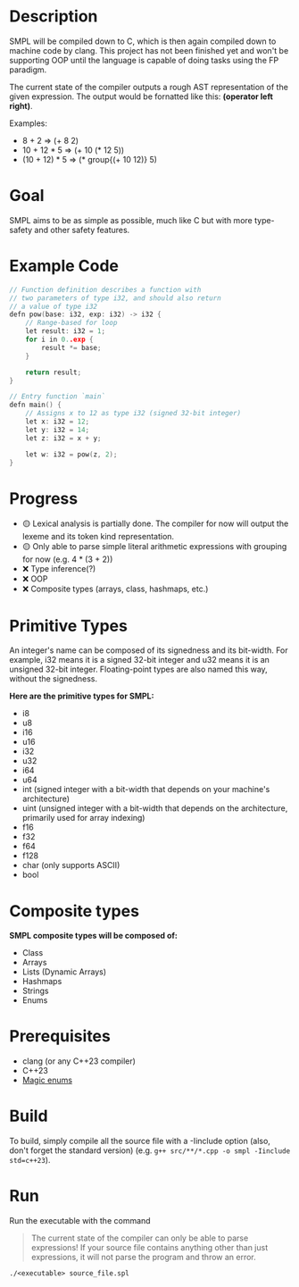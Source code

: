 # Description
SMPL will be compiled down to C, which is then again compiled down to machine code by clang.
This project has not been finished yet and won't be supporting OOP until the language is capable of doing tasks using the FP paradigm.

The current state of the compiler outputs a rough AST representation of the given expression. The output would be fornatted like this: **(operator left right)**.

Examples:
- 8 + 2 => (+ 8 2)
- 10 + 12 * 5 => (+ 10 (* 12 5))
- (10 + 12) * 5 => (* group{(+ 10 12)} 5)

# Goal
SMPL aims to be as simple as possible, much like C but with more type-safety and other safety features.
# Example Code
``` C++
// Function definition describes a function with
// two parameters of type i32, and should also return
// a value of type i32
defn pow(base: i32, exp: i32) -> i32 {
    // Range-based for loop
    let result: i32 = 1;
    for i in 0..exp {
        result *= base;
    }

    return result;
}

// Entry function `main`
defn main() {
    // Assigns x to 12 as type i32 (signed 32-bit integer)
    let x: i32 = 12;
    let y: i32 = 14;
    let z: i32 = x + y;

    let w: i32 = pow(z, 2);
}
```
# Progress
- 🟡 Lexical analysis is partially done. The compiler for now will output the lexeme and its token kind representation.
- 🟡 Only able to parse simple literal arithmetic expressions with grouping for now (e.g. 4 * (3 + 2))
- ❌ Type inference(?)
- ❌ OOP
- ❌ Composite types (arrays, class, hashmaps, etc.)

# Primitive Types
An integer's name can be composed of its signedness and its bit-width. For example, i32 means it is a signed 32-bit integer and u32 means it is an unsigned 32-bit integer.
Floating-point types are also named this way, without the signedness.

**Here are the primitive types for SMPL:**
- i8
- u8
- i16
- u16
- i32
- u32
- i64
- u64
- int (signed integer with a bit-width that depends on your machine's architecture)
- uint (unsigned integer with a bit-width that depends on the architecture, primarily used for array indexing)
- f16
- f32
- f64
- f128
- char (only supports ASCII)
- bool
# Composite types
**SMPL composite types will be composed of:**
- Class
- Arrays
- Lists (Dynamic Arrays)
- Hashmaps
- Strings
- Enums
# Prerequisites
- clang (or any C++23 compiler)
- C++23
- [Magic enums](https://github.com/Neargye/magic_enum)
# Build
To build, simply compile all the source file with a -Iinclude option (also, don't forget the standard version) (e.g. `g++ src/**/*.cpp -o smpl -Iinclude std=c++23`).
# Run
Run the executable with the command
> The current state of the compiler can only be able to parse expressions! If your source file contains anything other than just expressions, it will not parse the program and throw an error.
```
./<executable> source_file.spl
```
